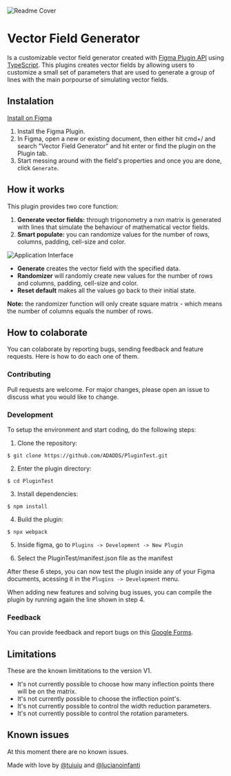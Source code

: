 ![Readme Cover](https://user-images.githubusercontent.com/20411105/95701000-c5ae0380-0c1e-11eb-9c9c-aff9138f849c.png)
# Vector Field Generator
Is a customizable vector field generator created with [Figma Plugin API](https://www.figma.com/plugin-docs/intro/) using [TypeScript](https://www.typescriptlang.org/). This plugins creates vector fields by allowing users to customize a small set of parameters that are used to generate a group of lines with the main porpourse of simulating vector fields.

## Instalation 
[Install on Figma](#)

1. Install the Figma Plugin.
2. In Figma, open a new or existing document, then either hit cmd+/ and search "Vector Field Generator" and hit enter or find the plugin on the Plugin tab.
3. Start messing around with the field's properties and once you are done, click  `Generate`.

## How it works
This plugin provides two core function:

1. **Generate vector fields:** through trigonometry a nxn matrix is generated with lines that simulate the behaviour of mathematical vector fields.
2. **Smart populate:** you can randomize values for the number of rows, columns, padding, cell-size and color.


![Application Interface](https://user-images.githubusercontent.com/20411105/95700967-ae6f1600-0c1e-11eb-9abc-88267e8ec4b9.png)

 
* **Generate** creates the vector field with the specified data.
* **Randomizer** will randomly create new values for the number of rows and columns, padding, cell-size and color.
* **Reset default** makes all the values go back to their initial state.

**Note:** the randomizer function will only create square matrix - which means the number of columns equals the number of rows.

## How to colaborate
You can colaborate by reporting bugs, sending feedback and feature requests. Here is how to do each one of them.
### Contributing
Pull requests are welcome. For major changes, please open an issue to discuss what you would like to change.


### Development
To setup the environment and start coding, do the following steps:

1. Clone the repository:
```
$ git clone https://github.com/ADADDS/PluginTest.git
```
2. Enter the plugin directory: 
```
$ cd PluginTest
```
3. Install dependencies: 
```
$ npm install
```
4. Build the plugin: 
```
$ npx webpack
```
5. Inside figma, go to ```Plugins -> Development -> New Plugin```

6. Select the PluginTest/manifest.json file as the manifest

After these 6 steps, you can now test the plugin inside any of your Figma documents, acessing it in the ```Plugins -> Development``` menu. 

When adding new features and solving bug issues, you can compile the plugin by running again the line shown in step 4. 

### Feedback
You can provide feedback and report bugs on this [Google Forms](#).

## Limitations
These are the known limititations to the version V1.

* It's not currently possible to choose how many inflection points there will be on the matrix.
* It's not currently possible to choose the inflection point's.
* It's not currently possible to control the width reduction parameters.
* It's not currently possible to control the rotation parameters.

## Known issues
At this moment there are no known issues.


Made with love by [@tuiuiu](https://github.com/Tuiuiu) and [@lucianoinfanti](https://github.com/LucianoInfanti)
